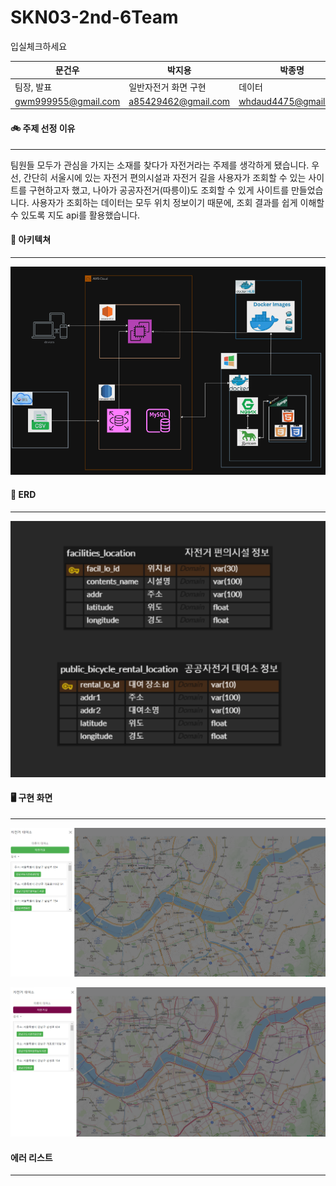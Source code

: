 # SKN03-2nd-6Team

입실체크하세요

| 문건우              | 박지용               | 박종명               | 방효식             | 정재현               |
| ------------------- | -------------------- | -------------------- | ------------------ | -------------------- |
| 팀장, 발표          | 일반자전거 화면 구현 | 데이터               | 데이터, 서버 구축  | 공공자전거 화면 구현 |
| gwm999955@gmail.com | a85429462@gmail.com  | whdaud4475@gmail.com | nobug007@gmail.com | wogusto13@gmail.com  |

#### 🚲 주제 선정 이유

---

팀원들 모두가 관심을 가지는 소재를 찾다가 자전거라는 주제를 생각하게 됐습니다. 우선, 간단히 서울시에 있는 자전거 편의시설과 자전거 길을 사용자가 조회할 수 있는 사이트를 구현하고자 했고, 나아가 공공자전거(따릉이)도 조회할 수 있게 사이트를 만들었습니다.
사용자가 조회하는 데이터는 모두 위치 정보이기 때문에, 조회 결과를 쉽게 이해할 수 있도록 지도 api를 활용했습니다.

#### 📍 아키텍쳐

---

![1724042671325](1724042671325.png)

#### 📍 ERD

---

![1724042344956](1724042344956.png)

#### 🖥️ 구현 화면

---

![1724044432164](1724044432164.png)

![1724044448555](1724044448555.png)

#### 에러 리스트

---

